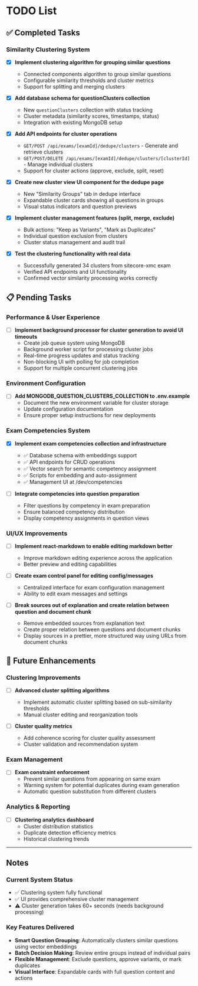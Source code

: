 # TODO List

## ✅ Completed Tasks

### Similarity Clustering System
- [x] **Implement clustering algorithm for grouping similar questions**
  - Connected components algorithm to group similar questions
  - Configurable similarity thresholds and cluster metrics
  - Support for splitting and merging clusters

- [x] **Add database schema for questionClusters collection**
  - New `questionClusters` collection with status tracking
  - Cluster metadata (similarity scores, timestamps, status)
  - Integration with existing MongoDB setup

- [x] **Add API endpoints for cluster operations**
  - `GET/POST /api/exams/[examId]/dedupe/clusters` - Generate and retrieve clusters
  - `GET/POST/DELETE /api/exams/[examId]/dedupe/clusters/[clusterId]` - Manage individual clusters
  - Support for cluster actions (approve, exclude, split, reset)

- [x] **Create new cluster view UI component for the dedupe page**
  - New "Similarity Groups" tab in dedupe interface
  - Expandable cluster cards showing all questions in groups
  - Visual status indicators and question previews

- [x] **Implement cluster management features (split, merge, exclude)**
  - Bulk actions: "Keep as Variants", "Mark as Duplicates"
  - Individual question exclusion from clusters
  - Cluster status management and audit trail

- [x] **Test the clustering functionality with real data**
  - Successfully generated 34 clusters from sitecore-xmc exam
  - Verified API endpoints and UI functionality
  - Confirmed vector similarity processing works correctly

## 📋 Pending Tasks

### Performance & User Experience
- [ ] **Implement background processor for cluster generation to avoid UI timeouts**
  - Create job queue system using MongoDB
  - Background worker script for processing cluster jobs
  - Real-time progress updates and status tracking
  - Non-blocking UI with polling for job completion
  - Support for multiple concurrent clustering jobs

### Environment Configuration
- [ ] **Add MONGODB_QUESTION_CLUSTERS_COLLECTION to .env.example**
  - Document the new environment variable for cluster storage
  - Update configuration documentation
  - Ensure proper setup instructions for new deployments

### Exam Competencies System
- [x] **Implement exam competencies collection and infrastructure**
  - ✅ Database schema with embeddings support
  - ✅ API endpoints for CRUD operations
  - ✅ Vector search for semantic competency assignment
  - ✅ Scripts for embedding and auto-assignment
  - ✅ Management UI at /dev/competencies

- [ ] **Integrate competencies into question preparation**
  - Filter questions by competency in exam preparation
  - Ensure balanced competency distribution
  - Display competency assignments in question views

### UI/UX Improvements
- [ ] **Implement react-markdown to enable editing markdown better**
  - Improve markdown editing experience across the application
  - Better preview and editing capabilities

- [ ] **Create exam control panel for editing config/messages**
  - Centralized interface for exam configuration management
  - Ability to edit exam messages and settings

- [ ] **Break sources out of explanation and create relation between question and document chunk**
  - Remove embedded sources from explanation text
  - Create proper relation between questions and document chunks
  - Display sources in a prettier, more structured way using URLs from document chunks

## 🎯 Future Enhancements

### Clustering Improvements
- [ ] **Advanced cluster splitting algorithms**
  - Implement automatic cluster splitting based on sub-similarity thresholds
  - Manual cluster editing and reorganization tools

- [ ] **Cluster quality metrics**
  - Add coherence scoring for cluster quality assessment
  - Cluster validation and recommendation system

### Exam Management
- [ ] **Exam constraint enforcement**
  - Prevent similar questions from appearing on same exam
  - Warning system for potential duplicates during exam generation
  - Automatic question substitution from different clusters

### Analytics & Reporting
- [ ] **Clustering analytics dashboard**
  - Cluster distribution statistics
  - Duplicate detection efficiency metrics
  - Historical clustering trends

---

## Notes

### Current System Status
- ✅ Clustering system fully functional
- ✅ UI provides comprehensive cluster management
- ⚠️ Cluster generation takes 60+ seconds (needs background processing)

### Key Features Delivered
- **Smart Question Grouping**: Automatically clusters similar questions using vector embeddings
- **Batch Decision Making**: Review entire groups instead of individual pairs
- **Flexible Management**: Exclude questions, approve variants, or mark duplicates
- **Visual Interface**: Expandable cards with full question content and actions